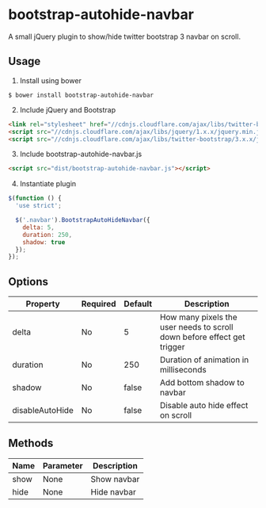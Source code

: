 # bootstrap-autohide-navbar
A small jQuery plugin to show/hide twitter bootstrap 3 navbar on scroll.

## Usage
1. Install using bower
```
$ bower install bootstrap-autohide-navbar
```

2. Include jQuery and Bootstrap
```html
<link rel="stylesheet" href="//cdnjs.cloudflare.com/ajax/libs/twitter-bootstrap/3.x.x/css/bootstrap.min.css">
<script src="//cdnjs.cloudflare.com/ajax/libs/jquery/1.x.x/jquery.min.js"></script>
<script src="//cdnjs.cloudflare.com/ajax/libs/twitter-bootstrap/3.x.x/js/bootstrap.min.js"></script>
```
3. Include bootstrap-autohide-navbar.js
```html
<script src="dist/bootstrap-autohide-navbar.js"></script>
```

4. Instantiate plugin
```javascript
$(function () {
  'use strict';

  $('.navbar').BootstrapAutoHideNavbar({
    delta: 5,
    duration: 250,
    shadow: true
  });
});
```

## Options
| Property  | Required | Default | Description |
| ------------- | ------------- | ------------- | ------------- |
| delta | No | 5 | How many pixels the user needs to scroll down before effect get trigger |
| duration | No | 250 | Duration of animation in milliseconds |
| shadow | No | false | Add bottom shadow to navbar |
| disableAutoHide | No | false | Disable auto hide effect on scroll |

## Methods
| Name | Parameter | Description |
| ------------- | ------------- | ------------- |
| show | None | Show navbar |
| hide | None | Hide navbar |
